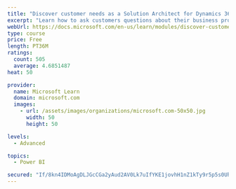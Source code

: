 ```yaml
---
title: "Discover customer needs as a Solution Architect for Dynamics 365 and Power Platform"
excerpt: "Learn how to ask customers questions about their business processes and feature requirements to create a viable solution."
webUrl: https://docs.microsoft.com/en-us/learn/modules/discover-customer-needs/
type: course
price: Free
length: PT36M
ratings:
  count: 505
  average: 4.6851487
heat: 50

provider:
  name: Microsoft Learn
  domain: microsoft.com
  images:
    - url: /assets/images/organizations/microsoft.com-50x50.jpg
      width: 50
      height: 50

levels:
  - Advanced

topics:
  - Power BI

secured: "If/8kn4IDMoAgDLJGcCGa2yAud2AV0Lk7uIfYKE1jovhH1nZ1kTy9r5p5s0Uh4E0x1P4sPVPrX67/Q5ZOpJcac09ZPH6rzPfSVIR9fmeQYAPAOAeshSVbUbFSbCgJCUJCdTj80QsTZgL6Fd3sZPgchZuW44yRfNEHRdrZnxQ8yx5DpsBjVVGZJCxi7XEFUfVNQUzKzbDqNDVG5dLreIOgOLJIVhgyB5JoIxpNegILIOpOaLLgtBimioRMM5fpyh4saCSrqCz7pPiWMYNAWzUwXXhzhZcDNqYy8IIv4Rj3dfRvXD8co5+2ESv5pSv2G+TKM3Nib530vPwVbQhdQ/pOOILYEk+TYUklZQuvyanZCwntOO1pmA4JtBt6le3wClwx6ue5gjiFuZVZjqCS/v8RY+C4vXYwt/PiMASWHcdOUY=;11SqKuFd+p5QCPmKM7xirQ=="
---
```


